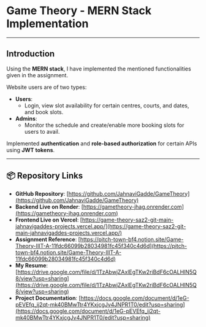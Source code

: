 # **Game Theory - MERN Stack Implementation**

---

## **Introduction**

Using the **MERN stack**, I have implemented the mentioned functionalities given in the assignment.

Website users are of two types:
- **Users**:  
  - Login, view slot availability for certain centres, courts, and dates, and book slots.  
- **Admins**:  
  - Monitor the schedule and create/enable more booking slots for users to avail.

Implemented **authentication** and **role-based authorization** for certain APIs using **JWT tokens**.

---

## **📦 Repository Links**

- **GitHub Repository**: [https://github.com/JahnaviGadde/GameTheory](https://github.com/JahnaviGadde/GameTheory)  
- **Backend Live on Render**: [https://gametheory-jhag.onrender.com](https://gametheory-jhag.onrender.com)  
- **Frontend Live on Vercel**: [https://game-theory-saz2-git-main-jahnavigaddes-projects.vercel.app/](https://game-theory-saz2-git-main-jahnavigaddes-projects.vercel.app/)  
- **Assignment Reference**: [https://pitch-town-bf4.notion.site/Game-Theory-IIIT-A-11fdc66099b28034981fc45f340c4d6d](https://pitch-town-bf4.notion.site/Game-Theory-IIIT-A-11fdc66099b28034981fc45f340c4d6d)  
- **My Resume**: [https://drive.google.com/file/d/1TzAbwjZAxlEgTKw2riBdF6cOALHlN5Q8/view?usp=sharing](https://drive.google.com/file/d/1TzAbwjZAxlEgTKw2riBdF6cOALHlN5Q8/view?usp=sharing)  
- **Project Documentation**: [https://docs.google.com/document/d/1eG-pEVEfq_ij2qt-mk40BMwTtr4YKxjcgJv4JNPR1T0/edit?usp=sharing](https://docs.google.com/document/d/1eG-pEVEfq_ij2qt-mk40BMwTtr4YKxjcgJv4JNPR1T0/edit?usp=sharing)  
